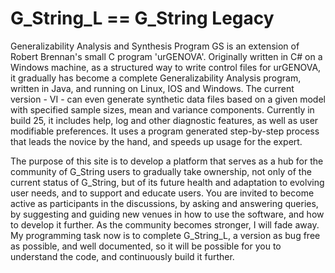 # G_String_L == G_String Legacy
Generalizability Analysis and Synthesis Program
GS is an extension of Robert Brennan's small C program 'urGENOVA'. Originally written in C# on a Windows machine, as a structured way to write control files for urGENOVA, it gradually has become a complete Generalizability Analysis program, written in Java, and running on Linux, IOS and Windows. The current version - VI - can even generate synthetic data files based on a given model with specified sample sizes, mean and variance components.
Currently in build 25, it includes help, log and other diagnostic features, as well as user modifiable preferences.
It uses a program generated step-by-step process that leads the novice by the hand, and speeds up usage for the expert.

The purpose of this site is to develop a platform that serves as a hub for the community of G_String users to gradually take ownership, not only of the current status of G_String, but of its future health and adaptation to evolving user needs, and to support and educate users. You are invited to become active as participants in the discussions, by asking and answering queries, by suggesting and guiding new venues in how to use the software, and how to develop it further.
As the community becomes stronger, I will fade away.
My programming task now is to complete G_String_L, a version as bug free as possible, and well documented, so it will be possible for you to understand the code, and continuously build it further.
 
